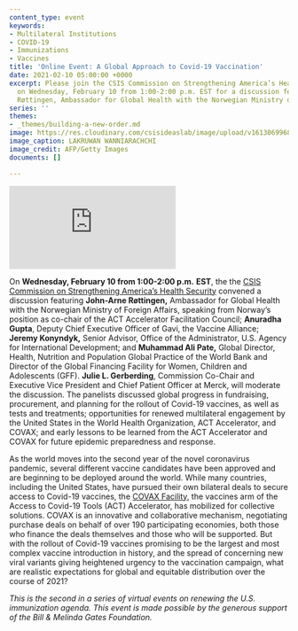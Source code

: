 ```yaml
---
content_type: event
keywords:
- Multilateral Institutions
- COVID-19
- Immunizations
- Vaccines
title: 'Online Event: A Global Approach to Covid-19 Vaccination'
date: 2021-02-10 05:00:00 +0000
excerpt: Please join the CSIS Commission on Strengthening America’s Health Security
  on Wednesday, February 10 from 1:00-2:00 p.m. EST for a discussion featuring John-Arne
  Røttingen, Ambassador for Global Health with the Norwegian Ministry of Foreign Affairs.
series: ''
themes:
- _themes/building-a-new-order.md
image: https://res.cloudinary.com/csisideaslab/image/upload/v1613069968/health-commission/GettyImages-1230847804_qkosvk.jpg
image_caption: LAKRUWAN WANNIARACHCHI
image_credit: AFP/Getty Images
documents: []

---
```

<div class="video-wrapper post-feature-video"> <iframe allow="autoplay; encrypted-media" allowfullscreen="" frameborder="0" title="" src="https://www.youtube.com/embed/BOWBtGpqi4o"></iframe></div>

On **Wednesday, February 10 from 1:00-2:00 p.m.** **EST**, the the [CSIS Commission on Strengthening America’s Health Security](https://healthsecurity.csis.org/) convened a discussion featuring **John-Arne Røttingen,** Ambassador for Global Health with the Norwegian Ministry of Foreign Affairs, speaking from Norway’s position as co-chair of the ACT Accelerator Facilitation Council; **Anuradha Gupta**, Deputy Chief Executive Officer of Gavi, the Vaccine Alliance; **Jeremy Konyndyk,** Senior Advisor, Office of the Administrator, U.S. Agency for International Development; and **Muhammad Ali Pate,** Global Director, Health, Nutrition and Population Global Practice of the World Bank and Director of the Global Financing Facility for Women, Children and Adolescents (GFF). **Julie L. Gerberding**, Commission Co-Chair and Executive Vice President and Chief Patient Officer at Merck, will moderate the discussion. The panelists discussed global progress in fundraising, procurement, and planning for the rollout of Covid-19 vaccines, as well as tests and treatments; opportunities for renewed multilateral engagement by the United States in the World Health Organization, ACT Accelerator, and COVAX; and early lessons to be learned from the ACT Accelerator and COVAX for future epidemic preparedness and response.

As the world moves into the second year of the novel coronavirus pandemic, several different vaccine candidates have been approved and are beginning to be deployed around the world. While many countries, including the United States, have pursued their own bilateral deals to secure access to Covid-19 vaccines, the [COVAX Facility](https://www.gavi.org/covax-facility), the vaccines arm of the Access to Covid-19 Tools (ACT) Accelerator, has mobilized for collective solutions. COVAX is an innovative and collaborative mechanism, negotiating purchase deals on behalf of over 190 participating economies, both those who finance the deals themselves and those who will be supported. But with the rollout of Covid-19 vaccines promising to be the largest and most complex vaccine introduction in history, and the spread of concerning new viral variants giving heightened urgency to the vaccination campaign, what are realistic expectations for global and equitable distribution over the course of 2021?

_This is the second in a series of virtual events on renewing the U.S. immunization agenda. This event is made possible by the generous support of the Bill & Melinda Gates Foundation._